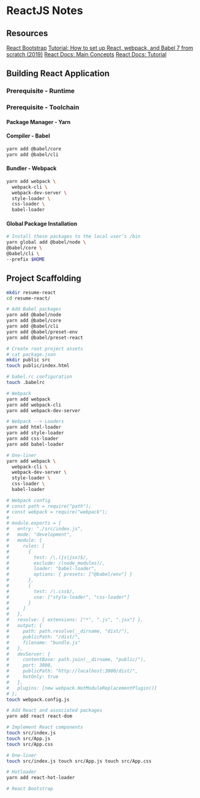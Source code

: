 # ReactJS Notes

## Resources
[React Bootstrap](https://react-bootstrap.github.io/)
[Tutorial: How to set up React, webpack, and Babel 7 from scratch (2019)](https://www.valentinog.com/blog/react-webpack-babel/)
[React Docs: Main Concepts](https://reactjs.org/docs/hello-world.html)
[React Docs: Tutorial](https://reactjs.org/tutorial/tutorial.html)

## Building React Application

### Prerequisite - Runtime


### Prerequisite - Toolchain

#### Package Manager - Yarn

#### Compiler - Babel
```bash
yarn add @babel/core
yarn add @babel/cli
```

#### Bundler - Webpack
```bash
yarn add webpack \
  webpack-cli \
  webpack-dev-server \
  style-loader \
  css-loader \
  babel-loader
```

#### Global Package Installation
```bash
# Install these packages to the local user’s /bin
yarn global add @babel/node \
@babel/core \
@babel/cli \
--prefix $HOME
```

## Project Scaffolding

```bash
mkdir resume-react
cd resume-react/

# Add Babel packages
yarn add @babel/node
yarn add @babel/core
yarn add @babel/cli
yarn add @babel/preset-env
yarn add @babel/preset-react

# Create root project assets
# cat package.json
mkdir public src
touch public/index.html

# babel.rc configuration
touch .babelrc

# Webpack
yarn add webpack
yarn add webpack-cli
yarn add webpack-dev-server

# Webpack --> Loaders
yarn add html-loader
yarn add style-loader
yarn add css-loader
yarn add babel-loader

# One-liner
yarn add webpack \
  webpack-cli \
  webpack-dev-server \
  style-loader \
  css-loader \
  babel-loader

# Webpack config
# const path = require("path");
# const webpack = require("webpack");
#
# module.exports = {
#   entry: "./src/index.js",
#   mode: "development",
#   module: {
#     rules: [
#       {
#         test: /\.(js|jsx)$/,
#         exclude: /(node_modules)/,
#         loader: "babel-loader",
#         options: { presets: ["@babel/env"] }
#       },
#       {
#         test: /\.css$/,
#         use: ["style-loader", "css-loader"]
#       }
#     ]
#   },
#   resolve: { extensions: ["*", ".js", ".jsx"] },
#   output: {
#     path: path.resolve(__dirname, "dist/"),
#     publicPath: "/dist/",
#     filename: "bundle.js"
#   },
#   devServer: {
#     contentBase: path.join(__dirname, "public/"),
#     port: 3000,
#     publicPath: "http://localhost:3000/dist/",
#     hotOnly: true
#   },
#   plugins: [new webpack.HotModuleReplacementPlugin()]
# };
touch webpack.config.js

# Add React and associated packages
yarn add react react-dom

# Implement React components
touch src/index.js
touch src/App.js
touch src/App.css

# One-liner
touch src/index.js touch src/App.js touch src/App.css

# Hotloader
yarn add react-hot-loader

# React Bootstrap
```
